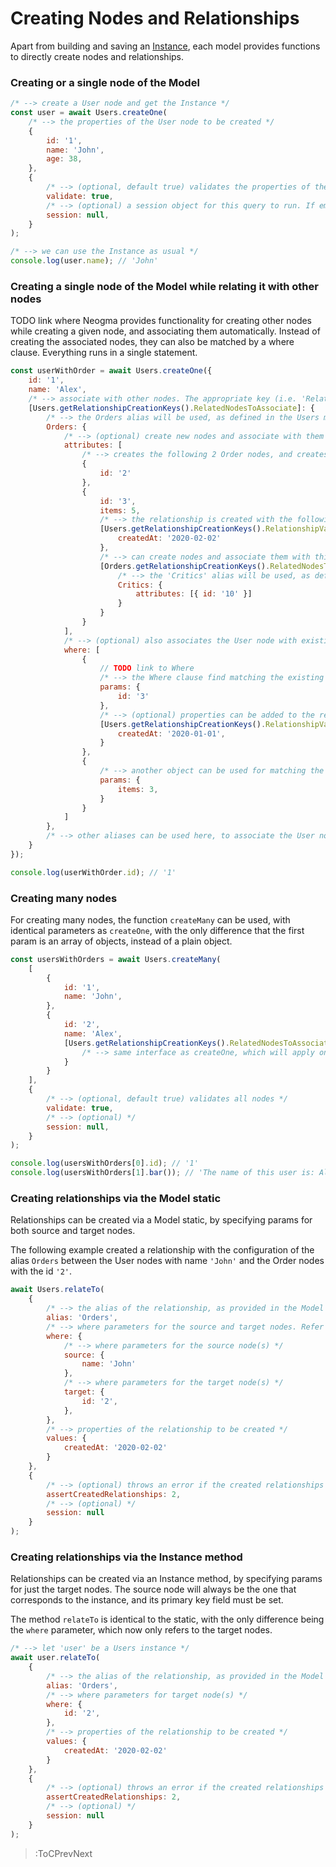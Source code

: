 # Creating Nodes and Relationships

Apart from building and saving an [Instance](./Instances), each model provides functions to directly create nodes and relationships.

### Creating or a single node of the Model
```js
/* --> create a User node and get the Instance */
const user = await Users.createOne(
    /* --> the properties of the User node to be created */
    {
        id: '1',
        name: 'John',
        age: 38,
    },
    {
        /* --> (optional, default true) validates the properties of the node */
        validate: true,
        /* --> (optional) a session object for this query to run. If empty/null, a new session will be created TODO see more for session */
        session: null,
    }
);

/* --> we can use the Instance as usual */
console.log(user.name); // 'John'
```

### Creating a single node of the Model while relating it with other nodes
TODO link where
Neogma provides functionality for creating other nodes while creating a given node, and associating them automatically. Instead of creating the associated nodes, they can also be matched by a where clause. Everything runs in a single statement.
```js
const userWithOrder = await Users.createOne({
    id: '1',
    name: 'Alex',
    /* --> associate with other nodes. The appropriate key (i.e. 'RelatedNodesToAssociate') can be taken like this */
    [Users.getRelationshipCreationKeys().RelatedNodesToAssociate]: {
        /* --> the Orders alias will be used, as defined in the Users model */
        Orders: {
            /* --> (optional) create new nodes and associate with them */
            attributes: [
                /* --> creates the following 2 Order nodes, and creates a relationship with each one of them using the configuration of the Orders alias  */
                {
                    id: '2'
                },
                {
                    id: '3',
                    items: 5,
                    /* --> the relationship is created with the following properties. The appropriate key (i.e. 'RelationshipValuesToCreate') can be taken like this */
                    [Users.getRelationshipCreationKeys().RelationshipValuesToCreate]: {
                        createdAt: '2020-02-02'
                    },
                    /* --> can create nodes and associate them with this Order node. The alias and configuration is that of the Orders model */
                    [Orders.getRelationshipCreationKeys().RelatedNodesToAssociate]: {
                        /* --> the 'Critics' alias will be used, as defined in the 'Orders' model */
                        Critics: {
                            attributes: [{ id: '10' }]
                        }
                    }
                }
            ],
            /* --> (optional) also associates the User node with existing Order nodes */
            where: [
                {
                    // TODO link to Where
                    /* --> the Where clause find matching the existing Nodes */
                    params: {
                        id: '3'
                    },
                    /* --> (optional) properties can be added to the relationship created by matching the User node with the existing Order nodes */
                    [Users.getRelationshipCreationKeys().RelationshipValuesToCreate]: {
                        createdAt: '2020-01-01',
                    }
                },
                {
                    /* --> another object can be used for matching the User node with the Order nodes of this where independently */
                    params: {
                        items: 3,
                    }
                }
            ]
        },
        /* --> other aliases can be used here, to associate the User node with those of other Models */
    }
});

console.log(userWithOrder.id); // '1'
```

### Creating many nodes
For creating many nodes, the function `createMany` can be used, with identical parameters as `createOne`, with the only difference that the first param is an array of objects, instead of a plain object.
```js
const usersWithOrders = await Users.createMany(
    [
        {
            id: '1',
            name: 'John',
        },
        {
            id: '2',
            name: 'Alex',
            [Users.getRelationshipCreationKeys().RelatedNodesToAssociate]: {
                /* --> same interface as createOne, which will apply only to this node */
            }
        }
    ],
    {
        /* --> (optional, default true) validates all nodes */
        validate: true,
        /* --> (optional) */
        session: null,
    }
);

console.log(usersWithOrders[0].id); // '1'
console.log(usersWithOrders[1].bar()); // 'The name of this user is: Alex'
```

### Creating relationships via the Model static
Relationships can be created via a Model static, by specifying params for both source and target nodes.

The following example created a relationship with the configuration of the alias `Orders` between the User nodes with name `'John'` and the Order nodes with the id `'2'`.

```js
await Users.relateTo(
    {
        /* --> the alias of the relationship, as provided in the Model definition */
        alias: 'Orders',
        /* --> where parameters for the source and target nodes. Refer to the Where section for more information */
        where: {
            /* --> where parameters for the source node(s) */
            source: {
                name: 'John'
            },
            /* --> where parameters for the target node(s) */
            target: {
                id: '2',
            },
        },
        /* --> properties of the relationship to be created */
        values: {
            createdAt: '2020-02-02'
        }
    },
    {
        /* --> (optional) throws an error if the created relationships are not equal to this number */
        assertCreatedRelationships: 2,
        /* --> (optional) */
        session: null
    }
);
```

### Creating relationships via the Instance method
Relationships can be created via an Instance method, by specifying params for just the target nodes. The source node will always be the one that corresponds to the instance, and its primary key field must be set.

The method `relateTo` is identical to the static, with the only difference being the `where` parameter, which now only refers to the target nodes.

```js
/* --> let 'user' be a Users instance */
await user.relateTo(
    {
        /* --> the alias of the relationship, as provided in the Model definition */
        alias: 'Orders',
        /* --> where parameters for target node(s) */
        where: {
            id: '2',
        },
        /* --> properties of the relationship to be created */
        values: {
            createdAt: '2020-02-02'
        }
    },
    {
        /* --> (optional) throws an error if the created relationships are not equal to this number */
        assertCreatedRelationships: 2,
        /* --> (optional) */
        session: null
    }
);
```

> :ToCPrevNext
